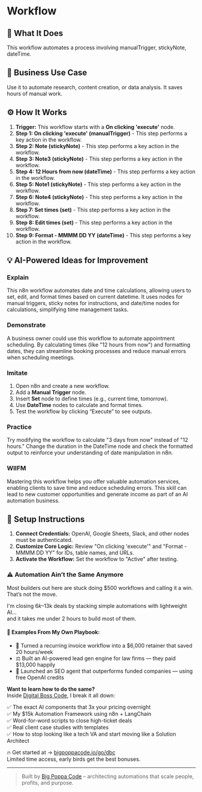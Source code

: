 # Workflow

## 🚀 What It Does
This workflow automates a process involving manualTrigger, stickyNote, dateTime.

## 💼 Business Use Case
Use it to automate research, content creation, or data analysis. It saves hours of manual work.

## ⚙️ How It Works
1.  **Trigger:** This workflow starts with a **On clicking 'execute'** node.
2. **Step 1: On clicking 'execute' (manualTrigger)** - This step performs a key action in the workflow.
3. **Step 2: Note (stickyNote)** - This step performs a key action in the workflow.
4. **Step 3: Note3 (stickyNote)** - This step performs a key action in the workflow.
5. **Step 4: 12 Hours from now (dateTime)** - This step performs a key action in the workflow.
6. **Step 5: Note1 (stickyNote)** - This step performs a key action in the workflow.
7. **Step 6: Note4 (stickyNote)** - This step performs a key action in the workflow.
8. **Step 7: Set times (set)** - This step performs a key action in the workflow.
9. **Step 8: Edit times (set)** - This step performs a key action in the workflow.
10. **Step 9: Format - MMMM DD YY (dateTime)** - This step performs a key action in the workflow.

## 💡 AI-Powered Ideas for Improvement
### Explain
This n8n workflow automates date and time calculations, allowing users to set, edit, and format times based on current datetime. It uses nodes for manual triggers, sticky notes for instructions, and date/time nodes for calculations, simplifying time management tasks.

### Demonstrate
A business owner could use this workflow to automate appointment scheduling. By calculating times (like "12 hours from now") and formatting dates, they can streamline booking processes and reduce manual errors when scheduling meetings.

### Imitate
1. Open n8n and create a new workflow.
2. Add a **Manual Trigger** node.
3. Insert **Set** node to define times (e.g., current time, tomorrow).
4. Use **DateTime** nodes to calculate and format times.
5. Test the workflow by clicking “Execute” to see outputs.

### Practice
Try modifying the workflow to calculate "3 days from now" instead of "12 hours." Change the duration in the DateTime node and check the formatted output to reinforce your understanding of date manipulation in n8n.

### WIIFM
Mastering this workflow helps you offer valuable automation services, enabling clients to save time and reduce scheduling errors. This skill can lead to new customer opportunities and generate income as part of an AI automation business.

## 🔧 Setup Instructions
1. **Connect Credentials:** OpenAI, Google Sheets, Slack, and other nodes must be authenticated.
2. **Customize Core Logic:** Review "On clicking 'execute'" and "Format - MMMM DD YY" for IDs, table names, and URLs.
3. **Activate the Workflow:** Set the workflow to "Active" after testing.

### ⚠️ Automation Ain’t the Same Anymore

Most builders out here are stuck doing $500 workflows and calling it a win.  
That’s not the move.  

I'm closing $6k–$13k deals by stacking simple automations with lightweight AI...  
and it takes me under 2 hours to build most of them.

#### 🧠 Examples From My Own Playbook:
- 🔁 Turned a recurring invoice workflow into a $6,000 retainer that saved 20 hours/week  
- ⚖️ Built an AI-powered lead gen engine for law firms — they paid $13,000 happily  
- 🚀 Launched an SEO agent that outperforms funded companies — using free OpenAI credits  

**Want to learn how to do the same?**  
Inside [Digital Boss Code](https://bigpoppacode.io/go/dbc), I break it all down:

✅ The exact AI components that 3x your pricing overnight  
✅ My $15k Automation Framework using n8n + LangChain  
✅ Word-for-word scripts to close high-ticket deals  
✅ Real client case studies with templates  
✅ How to stop looking like a tech VA and start moving like a Solution Architect  

🔥 Get started at → [bigpoppacode.io/go/dbc](https://bigpoppacode.io/go/dbc)  
Limited time access, early birds get the best bonuses.

---
> Built by [Big Poppa Code](https://bigpoppacode.io) – architecting automations that scale people, profits, and purpose.
